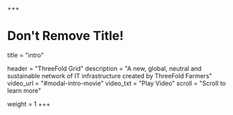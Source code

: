 +++
# Don't Remove Title!
title = "intro"

header = "ThreeFold Grid"
description = "A new, global, neutral and sustainable network of IT infrastructure created by ThreeFold Farmers"
video_url = "#modal-intro-movie"
video_txt = "Play Video"
scroll = "Scroll to learn more"

weight = 1
+++